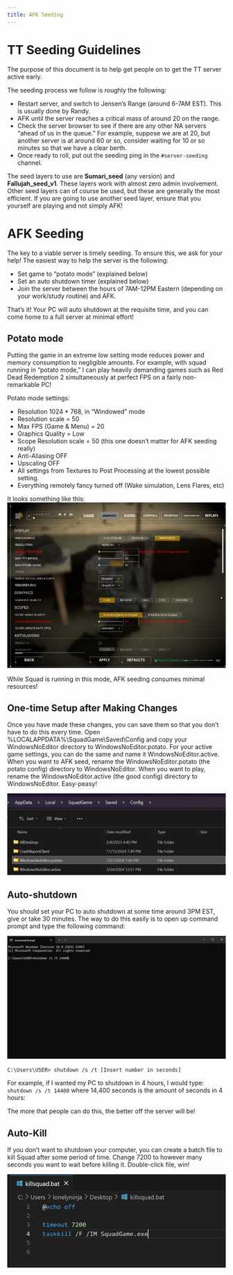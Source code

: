 ```yaml
---
title: AFK Seeding
---
```


# TT Seeding Guidelines

The purpose of this document is to help get people on to get the TT server active early.

The seeding process we follow is roughly the following:

* Restart server, and switch to Jensen’s Range (around 6-7AM EST). This is usually done by Randy.
* AFK until the server reaches a critical mass of around 20 on the range.
* Check the server browser to see if there are any other NA servers “ahead of us in the queue.” For example, suppose we are at 20, but another server is at around 60 or so, consider waiting for 10 or so minutes so that we have a clear berth.
* Once ready to roll, put out the seeding ping in the `#server-seeding` channel.

The seed layers to use are **Sumari_seed** (any version) and **Fallujah_seed_v1**. These layers work with almost zero admin involvement.  Other seed layers can of course be used, but these are generally the most efficient. If you are going to use another seed layer, ensure that you yourself are playing and not simply AFK!

# AFK Seeding

The key to a viable server is timely seeding. To ensure this, we ask for your help! The easiest way to help the server is the following:

* Set game to “potato mode” (explained below)
* Set an auto shutdown timer (explained below)
* Join the server between the hours of 7AM-12PM Eastern (depending on your work/study routine) and AFK.

That’s it! Your PC will auto shutdown at the requisite time, and you can come home to a full server at minimal effort!

## Potato mode

Putting the game in an extreme low setting mode reduces power and memory consumption to negligible amounts. For example, with squad running in “potato mode,” I can play heavily demanding games such as Red Dead Redemption 2 simultaneously at perfect FPS on a fairly non-remarkable PC!

Potato mode settings:

* Resolution 1024 * 768, in “Windowed” mode
* Resolution scale = 50
* Max FPS (Game & Menu) = 20
* Graphics Quality = Low
* Scope Resolution scale = 50 (this one doesn’t matter for AFK seeding really)
* Anti-Aliasing OFF 
* Upscaling OFF
* All settings from Textures to Post Processing at the lowest possible setting.
* Everything remotely fancy turned off (Wake simulation, Lens Flares, etc)

It looks something like this:
![Squad Game Config](./images/squad_config.png)

While Squad is running in this mode, AFK seeding consumes minimal resources!

## One-time Setup after Making Changes

Once you have made these changes, you can save them so that you don’t have to do this every time. Open %LOCALAPPDATA%\SquadGame\Saved\Config and copy your WindowsNoEditor directory to WindowsNoEditor.potato.  For your active game settings, you can do the same and name it WindowsNoEditor.active.  When you want to  AFK seed, rename the WindowsNoEditor.potato (the potato config) directory to WindowsNoEditor. When you want to play, rename the WindowsNoEditor.active (the good config) directory to WindowsNoEditor.  Easy-peasy!

![Squad Config Folder](./images/squad_config_folder.png)

##  Auto-shutdown

You should set your PC to auto shutdown at some time around 3PM EST, give or take 30 minutes. The way to do this easily is to open up command prompt and type the following command:

![](./images/afk_seeding1.png)

```
C:\Users\USER> shutdown /s /t [Insert number in seconds]
```
For example, if I wanted my PC to shutdown in 4 hours, I would type: `shutdown /s /t 14400` where 14,400 seconds is the amount of seconds in 4 hours:

The more that people can do this, the better off the server will be!

## Auto-Kill

If you don’t want to shutdown your computer, you can create a batch file to kill Squad after some period of time.  Change 7200 to however many seconds you want to wait before killing it.  Double-click file, win!

![](./images/afk_seeding2.png)
